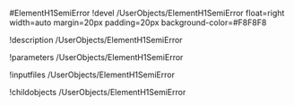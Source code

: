 <!-- MOOSE Object Documentation Stub: Remove this when content is added. -->
#ElementH1SemiError
!devel /UserObjects/ElementH1SemiError float=right width=auto margin=20px padding=20px background-color=#F8F8F8

!description /UserObjects/ElementH1SemiError

!parameters /UserObjects/ElementH1SemiError

!inputfiles /UserObjects/ElementH1SemiError

!childobjects /UserObjects/ElementH1SemiError
